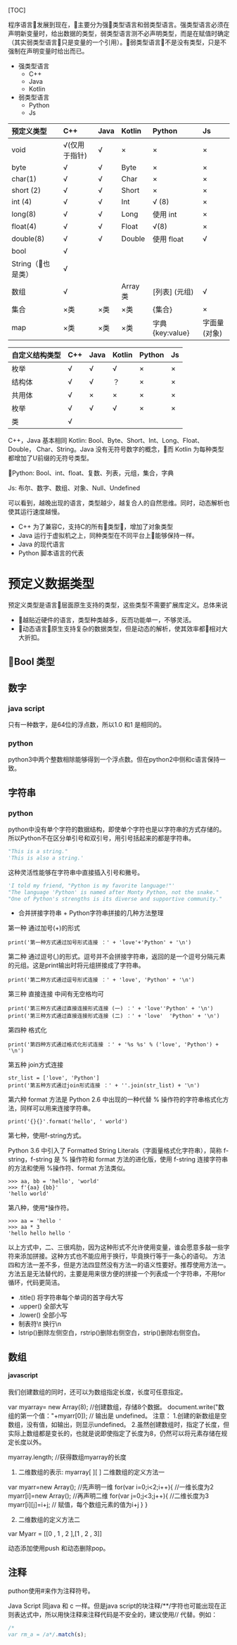 [TOC]


程序语言发展到现在，主要分为强类型语言和弱类型语言。强类型语言必须在声明新变量时，给出数据的类型，弱类型语言测不必声明类型，而是在赋值时确定（其实弱类型语言只是变量的一个引用）。弱类型语言不是没有类型，只是不强制在声明变量时给出而已。

- 强类型语言
  - C++
  - Java
  - Kotlin
- 弱类型语言
  - Python
  - Js


| 预定义类型       | C++    | Java | Kotlin | Python | Js   |
| :------------- | :----- | :---- | :----- | :----- | :--- |
| void           | √(仅用于指针)| √  |    ×  | ×      |  ×   |
| byte           | √      | √     | Byte   | ×      |  ×   |
| char(1)        | √      | √     | Char   | ×      |  ×   |
| short (2)      | √      | √     | Short  | ×      |  ×   |
| int (4)        | √      | √     | Int    | √ (8)  |  ×   |
| long(8)        | √      | √     | Long   | 使用 int|  ×   |
| float(4)       | √      | √     | Float  | √(8)   |  ×   |
| double(8)      | √      | √     | Double | 使用 float | √ |
| bool           | √                                       |
| String（也是类） | √                                       |
| 数组            | √      |       | Array类| [列表] (元组)| √ |
| 集合            | ×类    | ×类    | ×类    | {集合} | ×   | 
| map            | ×类    | ×类    | ×类    | 字典{key:value}| 字面量(对象) |


| 自定义结构类型   | C++    | Java | Kotlin | Python | Js   |
| :------------ | :----- | :---- | :----- | :----- | :--- |
| 枚举           | √      | √     | √     | ×      | ×    |
| 结构体         | √      | √     | ？     | ×      | ×    |
| 共用体         | √      |  ×    | ×      | ×      | ×    |
| 枚举           | √      | √     | √     | ×      | ×    |
| 类             | √                                      |

C++，Java 基本相同
Kotlin: Bool、Byte、Short、Int、Long、Float、Double， Char、String。Java 没有无符号数字的概念，而 Kotlin 为每种类型都增加了U前缀的无符号类型。

Python: Bool、int、float、复数、列表，元组，集合，字典

Js: 布尔、数字、数组、对象、Null、Undefined

可以看到，越晚出现的语言，类型越少，越复合人的自然思维。同时，动态解析也使其运行速度越慢。


- C++ 为了兼容C，支持C的所有类型，增加了对象类型
- Java 运行于虚拟机之上，同种类型在不同平台上能够保持一样。
- Java 的现代语言
- Python 脚本语言的代表

# 预定义数据类型

预定义类型是语言层面原生支持的类型，这些类型不需要扩展库定义。总体来说
- 越贴近硬件的语言，类型种类越多，反而功能单一，不够灵活。
- 动态语言原生支持复杂的数据类型，但是动态的解析，使其效率都相对大大折扣。



## Bool 类型


## 数字

### java script

只有一种数字，是64位的浮点数，所以1.0 和1 是相同的。

### python
python3中两个整数相除能够得到一个浮点数。但在python2中侧和c语言保持一致。


## 字符串

### python
python中没有单个字符的数据结构，即使单个字符也是以字符串的方式存储的。所以Python不在区分单引号和双引号，用引号括起来的都是字符串。
```python
"This is a string."
'This is also a string.'
```
这种灵活性能够在字符串中直接插入引号和撇号。
```python
'I told my friend, "Python is my favorite language!"'
"The language 'Python' is named after Monty Python, not the snake."
"One of Python's strengths is its diverse and supportive community."
```

- 合并拼接字符串 +
Python字符串拼接的几种方法整理

第一种 通过加号(+)的形式
```
print('第一种方式通过加号形式连接 ：' + 'love'+'Python' + '\n')
```
第二种 通过逗号(,)的形式。逗号并不会拼接字符串，返回的是一个逗号分隔元素的元组。这是print输出时将元组拼接成了字符串。
```
print('第二种方式通过逗号形式连接 ：' + 'love', 'Python' + '\n')
```
第三种 直接连接 中间有无空格均可
```
print('第三种方式通过直接连接形式连接 (一) ：' + 'love''Python' + '\n')
print('第三种方式通过直接连接形式连接 (二) ：' + 'love'  'Python' + '\n')
```
第四种 格式化
```
print('第四种方式通过格式化形式连接 ：' + '%s %s' % ('love', 'Python') + '\n')
```
第五种 join方式连接
```
str_list = ['love', 'Python']
print('第五种方式通过join形式连接 ：' + ''.join(str_list) + '\n')
```

第六种 format 方法是 Python 2.6 中出现的一种代替 % 操作符的字符串格式化方法，同样可以用来连接字符串。
```
print('{}{}'.format('hello', ' world')
```

第七种，使用f-string方式。

Python 3.6 中引入了 Formatted String Literals（字面量格式化字符串），简称 f-string，f-string 是 % 操作符和 format 方法的进化版，使用 f-string 连接字符串的方法和使用 %操作符、format 方法类似。
```
>>> aa, bb = 'hello', 'world'
>>> f'{aa} {bb}'
'hello world'
```

第八种，使用*操作符。
```
>>> aa = 'hello '
>>> aa * 3
'hello hello hello '
```
以上方式中，二、三很鸡肋，因为这种形式不允许使用变量，谁会愿意多敲一些字符来添加拼接。这种方式也不能应用于换行，毕竟换行等于一条心的语句。
方法四和方法一差不多，但是方法四显然没有方法一的语义性要好。推荐使用方法一。
方法五是无法替代的，主要是用来很方便的拼接一个列表成一个字符串，不用for循环，代码更简洁。

- .title() 将字符串每个单词的首字母大写
- .upper() 全部大写
- .lower() 全部小写
- 制表符\t 换行\n
- lstrip()删除左侧空白，rstrip()删除右侧空白，strip()删除右侧空白。

## 数组
#### javascript
我们创建数组的同时，还可以为数组指定长度，长度可任意指定。

var myarray= new Array(8); //创建数组，存储8个数据。
document.write("数组的第一个值："+myarr[0]); // 输出是 undefined。
注意：
1.创建的新数组是空数组，没有值，如输出，则显示undefined。
2.虽然创建数组时，指定了长度，但实际上数组都是变长的，也就是说即使指定了长度为8，仍然可以将元素存储在规定长度以外。

myarray.length; //获得数组myarray的长度
1. 二维数组的表示: myarray[ ][ ]
 二维数组的定义方法一

var myarr=new Array();  //先声明一维
for(var i=0;i<2;i++){   //一维长度为2
   myarr[i]=new Array();  //再声明二维
   for(var j=0;j<3;j++){   //二维长度为3
   myarr[i][j]=i+j;   // 赋值，每个数组元素的值为i+j
   }
 }

2. 二维数组的定义方法二

var Myarr = [[0 , 1 , 2 ],[1 , 2 , 3]]

动态添加使用push 和动态删除pop。
## 注释
puthon使用#来作为注释符号。

Java Script 同java 和 c 一样。但是java script的块注释/**/字符也可能出现在正则表达式中，所以用快注释来注释代码是不安全的，建议使用// 代替。例如：
```javascript
/*
var rm_a = /a*/.match(s);
```
